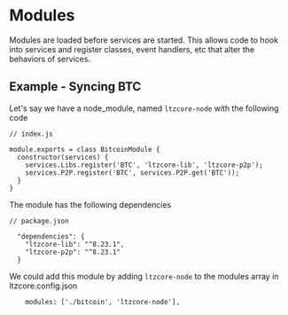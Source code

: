 # Modules
Modules are loaded before services are started. This allows code to hook into services and register classes, event handlers, etc that alter the behaviors of services.

## Example - Syncing BTC
Let's say we have a node_module, named `ltzcore-node` with the following code

```
// index.js

module.exports = class BitcoinModule {
  constructor(services) {
    services.Libs.register('BTC', 'ltzcore-lib', 'ltzcore-p2p');
    services.P2P.register('BTC', services.P2P.get('BTC'));
  }
}
```

The module has the following dependencies
```
// package.json

  "dependencies": {
    "ltzcore-lib": "^8.23.1",
    "ltzcore-p2p": "^8.23.1"
  }

```

We could add this module by adding `ltzcore-node` to the modules array in ltzcore.config.json

```
    modules: ['./bitcoin', 'ltzcore-node'],
```
